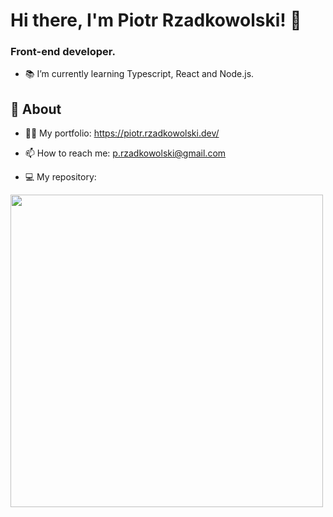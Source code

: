 # Hi there, I'm Piotr Rzadkowolski! 👋

<h3>Front-end developer.</h3>

- :books: I’m currently learning Typescript, React and Node.js.


## 🧐 About

- 👨‍💻 My portfolio: https://piotr.rzadkowolski.dev/
- 📫 How to reach me: p.rzadkowolski@gmail.com

- :computer: My repository: 

<a href="https://github.com/dziekiczan1?tab=repositories">
  <img width="500px" src="https://github-readme-stats.anuraghazra1.vercel.app/api/top-langs/?username=dziekiczan1&count_private=true&layout=compact&hide=makefile,shell&hide_title=true&hide_border=true" />
</a>
